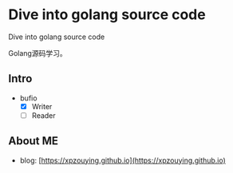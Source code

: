 # Dive into golang source code

Dive into golang source code

Golang源码学习。

## Intro

- bufio
    - [X] Writer
    - [ ] Reader

## About ME

- blog: [https://xpzouying.github.io](https://xpzouying.github.io)